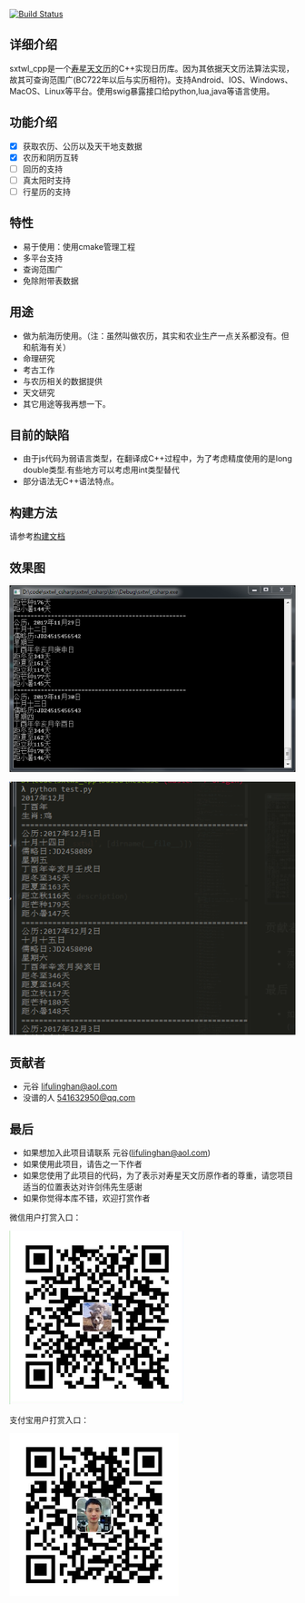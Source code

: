 
[![Build Status](https://travis-ci.org/yuangu/sxtwl_cpp.svg?branch=master)](https://travis-ci.org/yuangu/sxtwl_cpp)

## 详细介绍

sxtwl_cpp是一个[寿星天文历](http://www.nongli.net/sxwnl/)的C++实现日历库。因为其依据天文历法算法实现，故其可查询范围广(BC722年以后与实历相符)。支持Android、IOS、Windows、MacOS、Linux等平台。使用swig暴露接口给python,lua,java等语言使用。


## 功能介绍

- [x]  获取农历、公历以及天干地支数据
- [x]  农历和阴历互转
- [ ]  回历的支持
- [ ]  真太阳时支持
- [ ]  行星历的支持

## 特性

* 易于使用：使用cmake管理工程
* 多平台支持
* 查询范围广
* 免除附带表数据

## 用途

*  做为航海历使用。（注：虽然叫做农历，其实和农业生产一点关系都没有。但和航海有关）
*  命理研究
*  考古工作
*  与农历相关的数据提供 
*  天文研究
*  其它用途等我再想一下。


## 目前的缺陷

* 由于js代码为弱语言类型，在翻译成C++过程中，为了考虑精度使用的是long double类型.有些地方可以考虑用int类型替代
* 部分语法无C++语法特点。

## 构建方法

请参考[构建文档](doc/如何构建.md)

## 效果图

![C#的执行效果图](doc/img/csharp_img.png)


![python的执行效果图](doc/img/python.png)


## 贡献者

* 元谷  <lifulinghan@aol.com>
* 没谱的人 <541632950@qq.com> 

## 最后

* 如果想加入此项目请联系 元谷(lifulinghan@aol.com)
* 如果使用此项目，请告之一下作者
* 如果您使用了此项目的代码，为了表示对寿星天文历原作者的尊重，请您项目适当的位置表达对许剑伟先生感谢
* 如果你觉得本库不错，欢迎打赏作者


微信用户打赏入口：

![微信支付](doc/img/webchat.png)    


支付宝用户打赏入口：

![支付宝](doc/img/ali.png)
